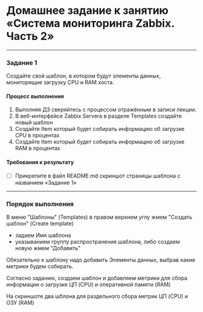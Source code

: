 # Домашнее задание к занятию «Система мониторинга Zabbix. Часть 2»

 ---

### Задание 1
Создайте свой шаблон, в котором будут элементы данных, мониторящие загрузку CPU и RAM хоста.

#### Процесс выполнения
1. Выполняя ДЗ сверяйтесь с процессом отражённым в записи лекции.
2. В веб-интерфейсе Zabbix Servera в разделе Templates создайте новый шаблон
3. Создайте Item который будет собирать информацию об загрузке CPU в процентах
4. Создайте Item который будет собирать информацию об загрузке RAM в процентах

#### Требования к результату
- [ ] Прикрепите в файл README.md скриншот страницы шаблона с названием «Задание 1»

 ---

### Порядок выполнения

В меню "Шаблоны" (Templates) в правом верхнем углу жмем "Создать шаблон" (Create template)
  - задаем Имя шаблона
  - указыванием группу распространения шаблона, либо создаем новую
жмем "Добавить"

Обязательно к шаблону надо добавить Элементы данных, выбрав какие метрики будем собирать.

Согласно заданию, создаем шаблон и добавляем метрики для сбора информации о загрузке ЦП (CPU) и оперативной памяти (RAM)

На скриншоте два шблона для раздельного сбора метрик ЦП (CPU) и ОЗУ (RAM)

